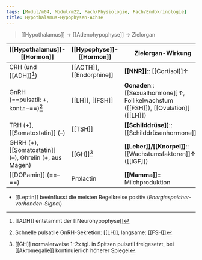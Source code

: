 ```yaml
---
tags: [Modul/m04, Modul/m22, Fach/Physiologie, Fach/Endokrinologie]
title: Hypothalamus-Hypophysen-Achse
---
```

> [[Hypothalamus]] → [[Adenohypophyse]] → Zielorgan

|[[Hypothalamus]]-[[Hormon]]|[[Hypophyse]]-[[Hormon]]|Zielorgan-Wirkung|
|-|-|-|
| CRH (und [[ADH]][^1]) |[[ACTH]], [[Endorphine]]| **[[NNR]]**:: [[Cortisol]]↑ 
| GnRH<br> (==pulsatil: +, kont.: –==)[^2] | [[LH]], [[FSH]]  |**Gonaden**:: [[Sexualhormone]]↑, Follikelwachstum ([[FSH]]), [[Ovulation]] ([[LH]]) 
| TRH (+), [[Somatostatin]] (–) | [[TSH]] |**[[Schilddrüse]]**:: [[Schilddrüsenhormone]]↑ 
| GHRH (+), [[Somatostatin]] (–), Ghrelin (+, aus Magen) | [[GH]][^3] |**[[Leber]]/[[Knorpel]]**:: [[Wachstumsfaktoren]]↑ ([[IGF]]) 
| [[DOPamin]] (==–==) | Prolactin | **[[Mamma]]**:: Milchproduktion

- [[Leptin]] beeinflusst die meisten Regelkreise positiv (*Energiespeicher-vorhanden-Signal*)

[^1]: [[ADH]] entstammt der [[Neurohypophyse]]
[^2]: Schnelle pulsatile GnRH-Sekretion: [[LH]], langsame: [[FSH]]
[^3]: [[GH]] normalerweise 1-2x tgl. in Spitzen pulsatil freigesetzt, bei [[Akromegalie]] kontinuierlich höherer Spiegel
